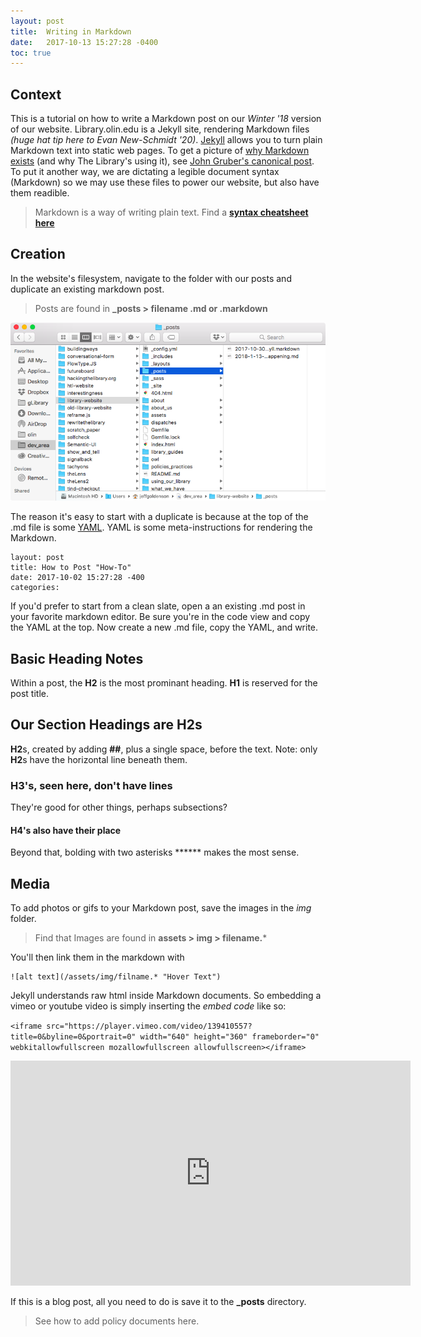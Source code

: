 ```yaml
---
layout: post
title:  Writing in Markdown
date:   2017-10-13 15:27:28 -0400
toc: true
---
```


## Context

This is a tutorial on how to write a Markdown post on our *Winter '18* version of our website.  Library.olin.edu is a Jekyll site, rendering Markdown files *(huge hat tip here to Evan New-Schmidt '20)*.  [Jekyll](https://jekyllrb.com/) allows you to turn plain Markdown text into static web pages. To get a picture of [why Markdown exists](https://daringfireball.net/projects/markdown/) (and why The Library's using it), see [John Gruber's canonical post](https://daringfireball.net/projects/markdown/).  To put it another way, we are dictating a legible document syntax (Markdown) so we may use these files to power our website, but also have them readible.

>  Markdown is a way of writing plain text.
>  Find a **[syntax cheatsheet here](https://github.com/adam-p/markdown-here/wiki/Markdown-Cheatsheet)**



## Creation

In the website's filesystem, navigate to the folder with our posts and duplicate an existing markdown post.

>  Posts are found in **_posts > filename .md or .markdown**

![Posts are found in _posts > filename.md](/assets/img/find-posts.png)


The reason it's easy to start with a duplicate is because at the top of the .md file is some [YAML](http://yaml.org/).  YAML is some meta-instructions for rendering the Markdown.

```
layout: post
title: How to Post "How-To"
date: 2017-10-02 15:27:28 -400
categories:
```

If you'd prefer to start from a clean slate, open a an existing .md post in your favorite markdown editor.  Be sure you're in the code view and copy the YAML at the top.  Now create a new .md file, copy the YAML, and write.



## Basic Heading Notes ##

Within a post, the **H2** is the most prominant heading.  **H1** is reserved for the post title.



## Our Section Headings are H2s ##
**H2**s, created by adding **##**, plus a single space, before the text. Note: only **H2**s have the horizontal line beneath them.

### H3's, seen here, don't have lines ###

They're good for other things, perhaps subsections?


#### H4's also have their place ####

Beyond that, bolding with two asterisks ****** makes the most sense.



## Media ##

To add photos or gifs to your Markdown post, save the images in the *img* folder.

> Find that Images are found in **assets > img > filename.***

You'll then link them in the markdown with

```
![alt text](/assets/img/filname.* "Hover Text")
```

Jekyll understands raw html inside Markdown documents. So embedding a vimeo or youtube video is simply inserting the *embed code* like so:

```<iframe src="https://player.vimeo.com/video/139410557?title=0&byline=0&portrait=0" width="640" height="360" frameborder="0" webkitallowfullscreen mozallowfullscreen allowfullscreen></iframe> ```

<iframe src="https://player.vimeo.com/video/139410557?title=0&byline=0&portrait=0" width="640" height="360" frameborder="0" webkitallowfullscreen mozallowfullscreen allowfullscreen></iframe>

If this is a blog post, all you need to do is save it to the **_posts** directory.

> See how to add policy documents here.

